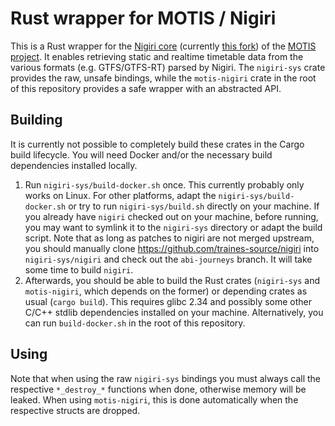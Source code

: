 # Rust wrapper for MOTIS / Nigiri
This is a Rust wrapper for the [Nigiri core](https://github.com/motis-project/nigiri) (currently [this fork](https://github.com/traines-source/nigiri)) of the [MOTIS project](https://motis-project.de). It enables retrieving static and realtime timetable data from the various formats (e.g. GTFS/GTFS-RT) parsed by Nigiri. The `nigiri-sys` crate provides the raw, unsafe bindings, while the `motis-nigiri` crate in the root of this repository provides a safe wrapper with an abstracted API.

## Building
It is currently not possible to completely build these crates in the Cargo build lifecycle. You will need Docker and/or the necessary build dependencies installed locally.

1. Run `nigiri-sys/build-docker.sh` once. This currently probably only works on Linux. For other platforms, adapt the `nigiri-sys/build-docker.sh` or try to run `nigiri-sys/build.sh` directly on your machine. If you already have `nigiri` checked out on your machine, before running, you may want to symlink it to the `nigiri-sys` directory or adapt the build script. Note that as long as patches to nigiri are not merged upstream, you should manually clone https://github.com/traines-source/nigiri into `nigiri-sys/nigiri` and check out the `abi-journeys` branch. It will take some time to build `nigiri`.
2. Afterwards, you should be able to build the Rust crates (`nigiri-sys` and `motis-nigiri`, which depends on the former) or depending crates as usual (`cargo build`). This requires glibc 2.34 and possibly some other C/C++ stdlib dependencies installed on your machine. Alternatively, you can run `build-docker.sh` in the root of this repository. 

## Using
Note that when using the raw `nigiri-sys` bindings you must always call the respective `*_destroy_*` functions when done, otherwise memory will be leaked. When using `motis-nigiri`, this is done automatically when the respective structs are dropped.